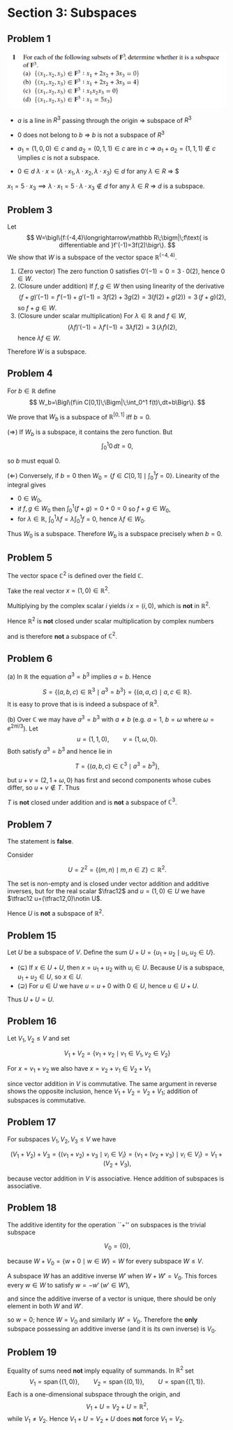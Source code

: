 # Section 3: Subspaces


## Problem 1

![](images/img4.png)

- $a$ is a line in $R^3$ passing through the origin => subspace of $R^3$

- $0$ does not belong to $b$ => $b$ is not a subspace of $R^3$

- $a_1 = (1, 0, 0) \in c$ and $a_2 = (0, 1, 1) \in c$ are in $c$ => $a_1 + a_2 = (1, 1, 1) \notin c$ \implies $c$ is not a subspace.

- $0 \in d$ $\lambda \cdot x = (\lambda \cdot x_1, \lambda \cdot x_2, \lambda \cdot x_3) \in d$ for any $\lambda \in R$ => $

$x_1 = 5 \cdot x_3 \implies \lambda \cdot x_1 = 5 \cdot \lambda \cdot x_3 \notin d$ for any $\lambda \in R$ => $d$ is a subspace. 


## Problem 3

Let
$$
W=\bigl\{f:(-4,4)\longrightarrow\mathbb R\;\bigm|\;f\text{ is differentiable and }f'(-1)=3f(2)\bigr\}.
$$
We show that $W$ is a subspace of the vector space $\mathbb R^{(-4,4)}$.

1. (Zero vector)  The zero function $0$ satisfies $0'(-1)=0=3\cdot0(2)$, hence $0\in W$.
2. (Closure under addition)  If $f,g\in W$ then using linearity of the derivative
   $$(f+g)'(-1)=f'(-1)+g'(-1)=3f(2)+3g(2)=3\bigl(f(2)+g(2)\bigr)=3\,(f+g)(2),$$
   so $f+g\in W$.
3. (Closure under scalar multiplication)  For $\lambda\in\mathbb R$ and $f\in W$,
   $$(\lambda f)'(-1)=\lambda f'(-1)=3\lambda f(2)=3\,(\lambda f)(2),$$
   hence $\lambda f\in W$.

Therefore $W$ is a subspace.

## Problem 4

For $b\in\mathbb R$ define
$$
W_b=\Bigl\{f\in C[0,1]\;\Bigm|\;\int_0^1 f(t)\,dt=b\Bigr\}.
$$

We prove that $W_b$ is a subspace of $\mathbb R^{[0,1]}$ iff $b=0$.

($\Rightarrow$)  If $W_b$ is a subspace, it contains the zero function.  But
$$\int_0^1 0\,dt=0,$$

so $b$ must equal $0$.

($\Leftarrow$)  Conversely, if $b=0$ then $W_0=\bigl\{f\in C[0,1]\mid\int_0^1 f=0\bigr\}$.
Linearity of the integral gives
* $0\in W_0$,
* if $f,g\in W_0$ then $\int_0^1(f+g)=0+0=0$ so $f+g\in W_0$,
* for $\lambda\in\mathbb R$, $\int_0^1 \lambda f = \lambda\int_0^1 f = 0$, hence $\lambda f\in W_0$.

Thus $W_0$ is a subspace.  Therefore $W_b$ is a subspace precisely when $b=0$.

## Problem 5

The vector space $\mathbb C^2$ is defined over the field $\mathbb C$.  

Take the real vector $x=(1,0)\in\mathbb R^2$.  

Multiplying by the complex scalar $i$ yields $i\,x=(i,0)$, which is **not** in $\mathbb R^2$.  

Hence $\mathbb R^2$ is **not** closed under scalar multiplication by complex numbers 

and is therefore **not** a subspace of $\mathbb C^2$.

## Problem 6

(a)  In $\mathbb R$ the equation $a^3=b^3$ implies $a=b$.  Hence

$$S=\{(a,b,c)\in\mathbb R^3\mid a^3=b^3\}=\{(a,a,c)\mid a,c\in\mathbb R\}.$$
It is easy to prove that is is indeed a subspace of $\mathbb R^3$. 


(b)  Over $\mathbb C$ we may have $a^3=b^3$ with $a\neq b$ (e.g. $a=1$, $b=\omega$ where $\omega=e^{2\pi i/3}$).  Let
$$u=(1,1,0),\qquad v=(1,\omega,0).$$
Both satisfy $a^3=b^3$ and hence lie in

$$T=\{(a,b,c)\in\mathbb C^3\mid a^3=b^3\},$$

but $u+v=(2,1+\omega,0)$ has first and second components whose cubes differ, so $u+v\notin T$.  Thus 

$T$ is **not** closed under addition and is **not** a subspace of $\mathbb C^3$.

## Problem 7

The statement is **false**.  

Consider

$$U=\mathbb Z^2=\{(m,n)\mid m,n\in\mathbb Z\}\subset\mathbb R^2.$$

The set is non-empty and is closed under vector addition and additive inverses, but for the real scalar $\frac12$ and $u=(1,0)\in U$ we have $\tfrac12 u=(\tfrac12,0)\notin U$.  

Hence $U$ is **not** a subspace of $\mathbb R^2$.


## Problem 15

Let $U$ be a subspace of $V$.  Define the sum $U+U=\{u_1+u_2\mid u_1,u_2\in U\}$.  

* ($\subseteq$)  If $x\in U+U$, then $x=u_1+u_2$ with $u_i\in U$.  Because $U$ is a subspace, $u_1+u_2\in U$, so $x\in U$.
* ($\supseteq$)  For $u\in U$ we have $u=u+0$ with $0\in U$, hence $u\in U+U$.

Thus $U+U=U$.

## Problem 16

Let $V_1,V_2\le V$ and set 

$$V_1+V_2=\{v_1+v_2\mid v_1\in V_1,\,v_2\in V_2\}$$

For $x=v_1+v_2$ we also have $x=v_2+v_1\in V_2+V_1$ 

since vector addition in $V$ is commutative.  The same argument in reverse shows the opposite inclusion, hence $V_1+V_2=V_2+V_1$; addition of subspaces is commutative.

## Problem 17

For subspaces $V_1,V_2,V_3\le V$ we have

$$(V_1+V_2)+V_3=\{(v_1+v_2)+v_3\mid v_i\in V_i\} = \{v_1+(v_2+v_3)\mid v_i\in V_i\}=V_1+(V_2+V_3),$$

because vector addition in $V$ is associative.  Hence addition of subspaces is associative.

## Problem 18

The additive identity for the operation ``$+$'' on subspaces is the trivial subspace

$$V_0=\{0\},$$

because $W+V_0=\{w+0\mid w\in W\}=W$ for every subspace $W\le V$.

A subspace $W$ has an additive inverse $W'$ when $W+W'=V_0$.  This forces every $w\in W$ to satisfy $w=-w'\;(w'\in W')$, 

and since the additive inverse of a vector is unique, there should be only element in both $W$ and $W'$. 

so $w=0$; hence $W=V_0$ and similarly $W'=V_0$.  Therefore the **only** subspace possessing an additive inverse (and it is its own inverse) is $V_0$.

## Problem 19

Equality of sums need **not** imply equality of summands.  In $\mathbb R^2$ set
$$V_1=\operatorname{span}\{(1,0)\},\qquad V_2=\operatorname{span}\{(0,1)\},\qquad U=\operatorname{span}\{(1,1)\}.$$
Each is a one-dimensional subspace through the origin, and
$$V_1+U=V_2+U=\mathbb R^2,$$
while $V_1\neq V_2$.  Hence $V_1+U=V_2+U$ does **not** force $V_1=V_2$.  
